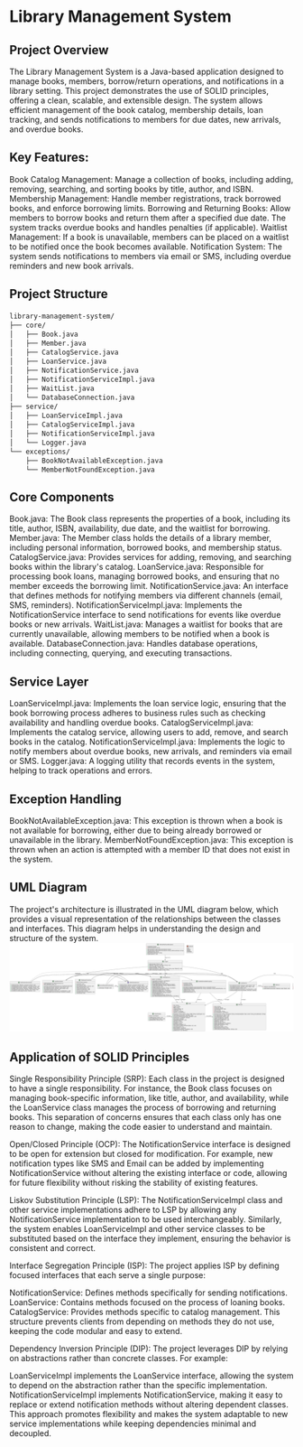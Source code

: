 # Library Management System
## Project Overview
The Library Management System is a Java-based application designed to manage books, members, borrow/return operations, and notifications in a library setting. This project demonstrates the use of SOLID principles, offering a clean, scalable, and extensible design. The system allows efficient management of the book catalog, membership details, loan tracking, and sends notifications to members for due dates, new arrivals, and overdue books.
## Key Features:
Book Catalog Management: Manage a collection of books, including adding, removing, searching, and sorting books by title, author, and ISBN.
Membership Management: Handle member registrations, track borrowed books, and enforce borrowing limits.
Borrowing and Returning Books: Allow members to borrow books and return them after a specified due date. The system tracks overdue books and handles penalties (if applicable).
Waitlist Management: If a book is unavailable, members can be placed on a waitlist to be notified once the book becomes available.
Notification System: The system sends notifications to members via email or SMS, including overdue reminders and new book arrivals.
## Project Structure
```plaintext
library-management-system/
├── core/
│   ├── Book.java
│   ├── Member.java
│   ├── CatalogService.java
│   ├── LoanService.java
│   ├── NotificationService.java
│   ├── NotificationServiceImpl.java
│   ├── WaitList.java
│   └── DatabaseConnection.java
├── service/
│   ├── LoanServiceImpl.java
│   ├── CatalogServiceImpl.java
│   ├── NotificationServiceImpl.java
│   └── Logger.java
└── exceptions/
    ├── BookNotAvailableException.java
    └── MemberNotFoundException.java
```
## Core Components
Book.java: The Book class represents the properties of a book, including its title, author, ISBN, availability, due date, and the waitlist for borrowing.
Member.java: The Member class holds the details of a library member, including personal information, borrowed books, and membership status.
CatalogService.java: Provides services for adding, removing, and searching books within the library's catalog.
LoanService.java: Responsible for processing book loans, managing borrowed books, and ensuring that no member exceeds the borrowing limit.
NotificationService.java: An interface that defines methods for notifying members via different channels (email, SMS, reminders).
NotificationServiceImpl.java: Implements the NotificationService interface to send notifications for events like overdue books or new arrivals.
WaitList.java: Manages a waitlist for books that are currently unavailable, allowing members to be notified when a book is available.
DatabaseConnection.java: Handles database operations, including connecting, querying, and executing transactions.
## Service Layer
LoanServiceImpl.java: Implements the loan service logic, ensuring that the book borrowing process adheres to business rules such as checking availability and handling overdue books.
CatalogServiceImpl.java: Implements the catalog service, allowing users to add, remove, and search books in the catalog.
NotificationServiceImpl.java: Implements the logic to notify members about overdue books, new arrivals, and reminders via email or SMS.
Logger.java: A logging utility that records events in the system, helping to track operations and errors.
## Exception Handling
BookNotAvailableException.java: This exception is thrown when a book is not available for borrowing, either due to being already borrowed or unavailable in the library.
MemberNotFoundException.java: This exception is thrown when an action is attempted with a member ID that does not exist in the system.
## UML Diagram
The project's architecture is illustrated in the UML diagram below, which provides a visual representation of the relationships between the classes and interfaces. This diagram helps in understanding the design and structure of the system.
![Library Management System Overview](UML_diagram_Library_management_system.png)
## Application of SOLID Principles
Single Responsibility Principle (SRP):
Each class in the project is designed to have a single responsibility. For instance, the Book class focuses on managing book-specific information, like title, author, and availability, while the LoanService class manages the process of borrowing and returning books. This separation of concerns ensures that each class only has one reason to change, making the code easier to understand and maintain.

Open/Closed Principle (OCP):
The NotificationService interface is designed to be open for extension but closed for modification. For example, new notification types like SMS and Email can be added by implementing NotificationService without altering the existing interface or code, allowing for future flexibility without risking the stability of existing features.

Liskov Substitution Principle (LSP):
The NotificationServiceImpl class and other service implementations adhere to LSP by allowing any NotificationService implementation to be used interchangeably. Similarly, the system enables LoanServiceImpl and other service classes to be substituted based on the interface they implement, ensuring the behavior is consistent and correct.

Interface Segregation Principle (ISP):
The project applies ISP by defining focused interfaces that each serve a single purpose:

NotificationService: Defines methods specifically for sending notifications.
LoanService: Contains methods focused on the process of loaning books.
CatalogService: Provides methods specific to catalog management.
This structure prevents clients from depending on methods they do not use, keeping the code modular and easy to extend.

Dependency Inversion Principle (DIP):
The project leverages DIP by relying on abstractions rather than concrete classes. For example:

LoanServiceImpl implements the LoanService interface, allowing the system to depend on the abstraction rather than the specific implementation.
NotificationServiceImpl implements NotificationService, making it easy to replace or extend notification methods without altering dependent classes.
This approach promotes flexibility and makes the system adaptable to new service implementations while keeping dependencies minimal and decoupled.
